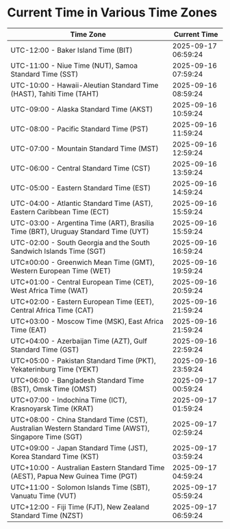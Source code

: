 # Current Time in Various Time Zones

| Time Zone | Current Time |
|-----------|--------------|
| UTC-12:00 - Baker Island Time (BIT) | 2025-09-17 06:59:24 |
| UTC-11:00 - Niue Time (NUT), Samoa Standard Time (SST) | 2025-09-16 07:59:24 |
| UTC-10:00 - Hawaii-Aleutian Standard Time (HAST), Tahiti Time (TAHT) | 2025-09-16 08:59:24 |
| UTC-09:00 - Alaska Standard Time (AKST) | 2025-09-16 10:59:24 |
| UTC-08:00 - Pacific Standard Time (PST) | 2025-09-16 11:59:24 |
| UTC-07:00 - Mountain Standard Time (MST) | 2025-09-16 12:59:24 |
| UTC-06:00 - Central Standard Time (CST) | 2025-09-16 13:59:24 |
| UTC-05:00 - Eastern Standard Time (EST) | 2025-09-16 14:59:24 |
| UTC-04:00 - Atlantic Standard Time (AST), Eastern Caribbean Time (ECT) | 2025-09-16 15:59:24 |
| UTC-03:00 - Argentina Time (ART), Brasília Time (BRT), Uruguay Standard Time (UYT) | 2025-09-16 15:59:24 |
| UTC-02:00 - South Georgia and the South Sandwich Islands Time (SGT) | 2025-09-16 16:59:24 |
| UTC±00:00 - Greenwich Mean Time (GMT), Western European Time (WET) | 2025-09-16 19:59:24 |
| UTC+01:00 - Central European Time (CET), West Africa Time (WAT) | 2025-09-16 20:59:24 |
| UTC+02:00 - Eastern European Time (EET), Central Africa Time (CAT) | 2025-09-16 21:59:24 |
| UTC+03:00 - Moscow Time (MSK), East Africa Time (EAT) | 2025-09-16 21:59:24 |
| UTC+04:00 - Azerbaijan Time (AZT), Gulf Standard Time (GST) | 2025-09-16 22:59:24 |
| UTC+05:00 - Pakistan Standard Time (PKT), Yekaterinburg Time (YEKT) | 2025-09-16 23:59:24 |
| UTC+06:00 - Bangladesh Standard Time (BST), Omsk Time (OMST) | 2025-09-17 00:59:24 |
| UTC+07:00 - Indochina Time (ICT), Krasnoyarsk Time (KRAT) | 2025-09-17 01:59:24 |
| UTC+08:00 - China Standard Time (CST), Australian Western Standard Time (AWST), Singapore Time (SGT) | 2025-09-17 02:59:24 |
| UTC+09:00 - Japan Standard Time (JST), Korea Standard Time (KST) | 2025-09-17 03:59:24 |
| UTC+10:00 - Australian Eastern Standard Time (AEST), Papua New Guinea Time (PGT) | 2025-09-17 04:59:24 |
| UTC+11:00 - Solomon Islands Time (SBT), Vanuatu Time (VUT) | 2025-09-17 05:59:24 |
| UTC+12:00 - Fiji Time (FJT), New Zealand Standard Time (NZST) | 2025-09-17 06:59:24 |

